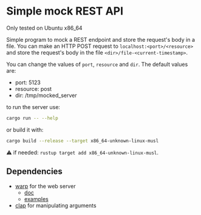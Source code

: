 # Simple mock REST API

Only tested on Ubuntu x86_64

Simple program to mock a REST endpoint and store the request's body in a file.
You can make an HTTP POST request to `localhost:<port>/<resource>` and store the
request's body in the file `<dir>/file-<current-timestamp>`.

You can change the values of `port`, `resource` and `dir`.
The default values are:

* port: 5123
* resource: post
* dir: /tmp/mocked_server

to run the server use:

```sh
cargo run -- --help
```

or build it with:

```bash
cargo build --release --target x86_64-unknown-linux-musl
```
⚠️ if needed: `rustup target add x86_64-unknown-linux-musl`.

## Dependencies

* [warp](https://github.com/seanmonstar/warp) for the web server
    * [doc](https://docs.rs/warp/latest/warp/index.html)
    * [examples](https://github.com/seanmonstar/warp/tree/master/examples)
* [clap](https://docs.rs/clap/latest/clap/index.html) for manipulating arguments